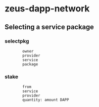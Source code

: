 # zeus-dapp-network

## Selecting a service package

### selectpkg
```
        owner
        provider
        service
        package
```    

### stake
```
        from
        service
        provider
        quantity: amount DAPP
```